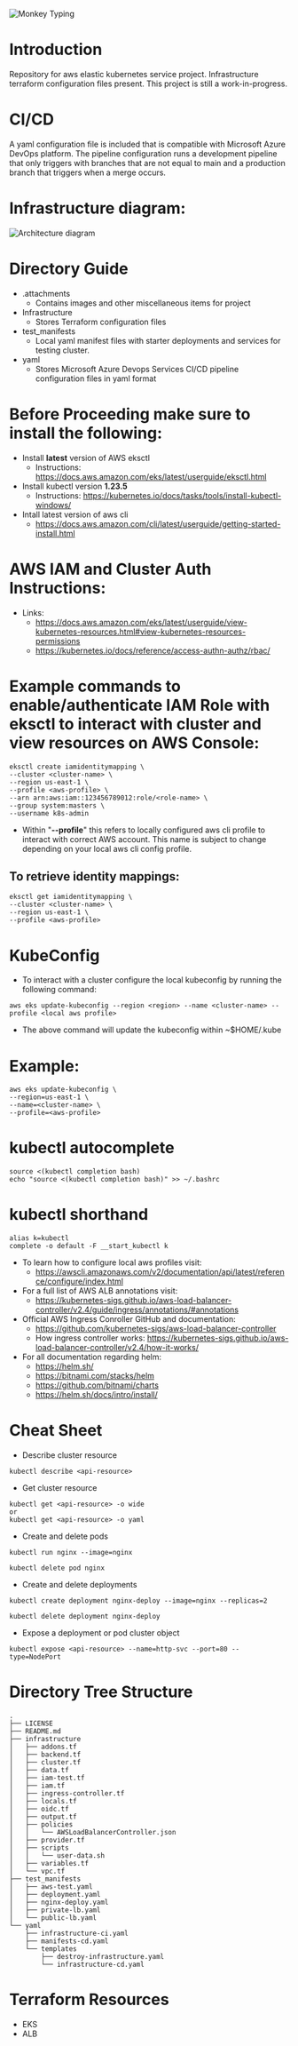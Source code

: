 <!-- Logos -->
<!-- ![Tomcat image](/.attachments/tomcat-logo.png =250x200) -->
![Monkey Typing](/.attachments/monkey.gif)

<!-- Intro -->
# Introduction
Repository for aws elastic kubernetes service project. Infrastructure terraform configuration files present. This project is still a work-in-progress.

# CI/CD
A yaml configuration file is included that is compatible with Microsoft Azure DevOps platform. The pipeline configuration runs a development pipeline that only triggers with branches that are not equal to main and a production branch that triggers when a merge occurs.

# Infrastructure diagram:
![Architecture diagram](/.attachments/eks-project.png)

<!-- Dir Summary -->
# Directory Guide
* .attachments
  * Contains images and other miscellaneous items for project
* Infrastructure
    * Stores Terraform configuration files
* test_manifests
  * Local yaml manifest files with starter deployments and services for testing cluster.
* yaml
    * Stores Microsoft Azure Devops Services CI/CD pipeline configuration files in yaml format

# Before Proceeding make sure to install the following:
* Install **latest** version of AWS eksctl
  * Instructions: https://docs.aws.amazon.com/eks/latest/userguide/eksctl.html
* Install kubectl version **1.23.5**
  * Instructions: https://kubernetes.io/docs/tasks/tools/install-kubectl-windows/
* Intall latest version of aws cli
  * https://docs.aws.amazon.com/cli/latest/userguide/getting-started-install.html

# AWS IAM and Cluster Auth Instructions:
* Links:
  * https://docs.aws.amazon.com/eks/latest/userguide/view-kubernetes-resources.html#view-kubernetes-resources-permissions
  * https://kubernetes.io/docs/reference/access-authn-authz/rbac/
# Example commands to enable/authenticate IAM Role with eksctl to interact with cluster and view resources on AWS Console:
```
eksctl create iamidentitymapping \
--cluster <cluster-name> \
--region us-east-1 \
--profile <aws-profile> \
--arn arn:aws:iam::123456789012:role/<role-name> \
--group system:masters \
--username k8s-admin
```
* Within "**--profile**" this refers to locally configured aws cli profile to interact with correct AWS account. This name is subject to change depending on your local aws cli config profile.
## To retrieve identity mappings:
```
eksctl get iamidentitymapping \
--cluster <cluster-name> \
--region us-east-1 \
--profile <aws-profile>
```

<!-- kubeconfig commands -->
# KubeConfig
* To interact with a cluster configure the local kubeconfig by running the following command:
```
aws eks update-kubeconfig --region <region> --name <cluster-name> --profile <local aws profile>
```
* The above command will update the kubeconfig within ~$HOME/.kube

# Example:
```
aws eks update-kubeconfig \
--region=us-east-1 \
--name=<cluster-name> \
--profile=<aws-profile>
```

# kubectl autocomplete
```
source <(kubectl completion bash)
echo "source <(kubectl completion bash)" >> ~/.bashrc
```
# kubectl shorthand
```
alias k=kubectl
complete -o default -F __start_kubectl k
```
* To learn how to configure local aws profiles visit: 
   *  https://awscli.amazonaws.com/v2/documentation/api/latest/reference/configure/index.html
* For a full list of AWS ALB annotations visit: 
   * https://kubernetes-sigs.github.io/aws-load-balancer-controller/v2.4/guide/ingress/annotations/#annotations
* Official AWS Ingress Conroller GitHub and documentation: 
   * https://github.com/kubernetes-sigs/aws-load-balancer-controller
   * How ingress controller works: https://kubernetes-sigs.github.io/aws-load-balancer-controller/v2.4/how-it-works/
* For all documentation regarding helm:
  * https://helm.sh/
  * https://bitnami.com/stacks/helm
  * https://github.com/bitnami/charts
  * https://helm.sh/docs/intro/install/

# Cheat Sheet
* Describe cluster resource
```
kubectl describe <api-resource>
```
* Get cluster resource
```
kubectl get <api-resource> -o wide
or
kubectl get <api-resource> -o yaml
```
* Create and delete pods
```
kubectl run nginx --image=nginx

kubectl delete pod nginx
```
* Create and delete deployments
```
kubectl create deployment nginx-deploy --image=nginx --replicas=2

kubectl delete deployment nginx-deploy
```
* Expose a deployment or pod cluster object
```
kubectl expose <api-resource> --name=http-svc --port=80 --type=NodePort
```

<!-- Dir Tree Structure -->
# Directory Tree Structure

```
.
├── LICENSE
├── README.md
├── infrastructure
│   ├── addons.tf
│   ├── backend.tf
│   ├── cluster.tf
│   ├── data.tf
│   ├── iam-test.tf
│   ├── iam.tf
│   ├── ingress-controller.tf
│   ├── locals.tf
│   ├── oidc.tf
│   ├── output.tf
│   ├── policies
│   │   └── AWSLoadBalancerController.json
│   ├── provider.tf
│   ├── scripts
│   │   └── user-data.sh
│   ├── variables.tf
│   └── vpc.tf
├── test_manifests
│   ├── aws-test.yaml
│   ├── deployment.yaml
│   ├── nginx-deploy.yaml
│   ├── private-lb.yaml
│   └── public-lb.yaml
└── yaml
    ├── infrastructure-ci.yaml
    ├── manifests-cd.yaml
    └── templates
        ├── destroy-infrastructure.yaml
        └── infrastructure-cd.yaml
```

# Terraform Resources
* EKS
* ALB